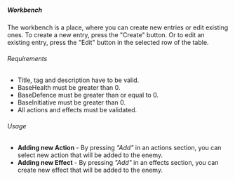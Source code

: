 <div id="parentBook"></div>

##### Workbench
The workbench is a place, where you can create new entries or edit existing ones. 
To create a new entry, press the "Create" button. Or to edit an existing entry, press the "Edit" button in the selected row of the table.

###### Requirements
- Title, tag and description have to be valid.
- BaseHealth must be greater than 0.
- BaseDefence must be greater than or equal to 0.
- BaseInitiative must be greater than 0.
- All actions and effects must be validated.

###### Usage
- **Adding new Action** - By pressing *"Add"* in an actions section, you can select new action that will be added to the enemy.
- **Adding new Effect** - By pressing *"Add"* in an effects section, you can create new effect that will be added to the enemy.
